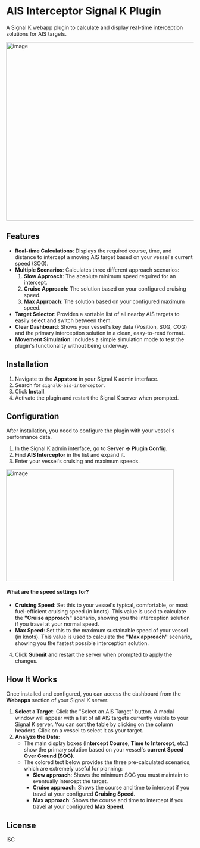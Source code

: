 # AIS Interceptor Signal K Plugin

A Signal K webapp plugin to calculate and display real-time interception solutions for AIS targets.

<img width="640" height="480" alt="image" src="https://github.com/user-attachments/assets/9e30b08a-1104-4b37-b34c-9f6f6f48257e" />


## Features

*   **Real-time Calculations**: Displays the required course, time, and distance to intercept a moving AIS target based on your vessel's current speed (SOG).
*   **Multiple Scenarios**: Calculates three different approach scenarios:
    1.  **Slow Approach**: The absolute minimum speed required for an intercept.
    2.  **Cruise Approach**: The solution based on your configured cruising speed.
    3.  **Max Approach**: The solution based on your configured maximum speed.
*   **Target Selector**: Provides a sortable list of all nearby AIS targets to easily select and switch between them.
*   **Clear Dashboard**: Shows your vessel's key data (Position, SOG, COG) and the primary interception solution in a clean, easy-to-read format.
*   **Movement Simulation**: Includes a simple simulation mode to test the plugin's functionality without being underway.

## Installation

1.  Navigate to the **Appstore** in your Signal K admin interface.
2.  Search for `signalk-ais-interceptor`.
3.  Click **Install**.
4.  Activate the plugin and restart the Signal K server when prompted.

## Configuration

After installation, you need to configure the plugin with your vessel's performance data.

1.  In the Signal K admin interface, go to **Server -> Plugin Config**.
2.  Find **AIS Interceptor** in the list and expand it.
3.  Enter your vessel's cruising and maximum speeds.

<img width="450" height="300" alt="image" src="https://github.com/user-attachments/assets/20f7a5ce-b174-41a9-9d05-5cf78f63939b" />


#### What are the speed settings for?

*   **Cruising Speed**: Set this to your vessel's typical, comfortable, or most fuel-efficient cruising speed (in knots). This value is used to calculate the **"Cruise approach"** scenario, showing you the interception solution if you travel at your normal speed.
*   **Max Speed**: Set this to the maximum sustainable speed of your vessel (in knots). This value is used to calculate the **"Max approach"** scenario, showing you the fastest possible interception solution.

4.  Click **Submit** and restart the server when prompted to apply the changes.

## How It Works

Once installed and configured, you can access the dashboard from the **Webapps** section of your Signal K server.

1.  **Select a Target**: Click the "Select an AIS Target" button. A modal window will appear with a list of all AIS targets currently visible to your Signal K server. You can sort the table by clicking on the column headers. Click on a vessel to select it as your target.
2.  **Analyze the Data**:
    *   The main display boxes (**Intercept Course**, **Time to Intercept**, etc.) show the primary solution based on your vessel's **current Speed Over Ground (SOG)**.
    *   The colored text below provides the three pre-calculated scenarios, which are extremely useful for planning:
        *   **Slow approach**: Shows the minimum SOG you must maintain to eventually intercept the target.
        *   **Cruise approach**: Shows the course and time to intercept if you travel at your configured **Cruising Speed**.
        *   **Max approach**: Shows the course and time to intercept if you travel at your configured **Max Speed**.

## License

ISC
